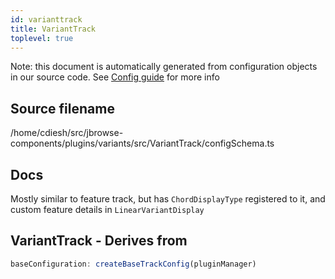 ```yaml
---
id: varianttrack
title: VariantTrack
toplevel: true
---
```


Note: this document is automatically generated from configuration objects in our
source code. See [Config guide](/docs/config_guide) for more info

## Source filename

/home/cdiesh/src/jbrowse-components/plugins/variants/src/VariantTrack/configSchema.ts

## Docs

Mostly similar to feature track, but has `ChordDisplayType` registered to it,
and custom feature details in `LinearVariantDisplay`

## VariantTrack - Derives from

```js
baseConfiguration: createBaseTrackConfig(pluginManager)
```
